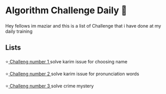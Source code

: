 <h1 align="left">Algorithm Challenge Daily 🧠</h1>

###

<p align="left">Hey fellows im maziar and this is a list of Challenge that i have done at my daily training</p>

###

<h2 align="left">Lists</h2>

###

<p align="left">⭐<a href="https://github.com/maziardehghani/Challenge-1"> Challeng number 1 </a> <span> solve karim issue for choosing name </span></p>
<p align="left">⭐<a href="https://github.com/maziardehghani/Challenge-2"> Challeng number 2 </a> <span> solve karim issue for pronunciation words </span></p>
<p align="left">⭐<a href="https://github.com/maziardehghani/Challeng-3"> Challeng number 3 </a> <span> solve crime mystery </span></p>

